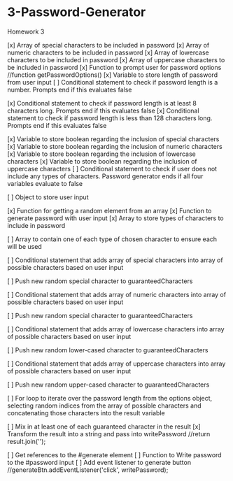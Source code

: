 # 3-Password-Generator
Homework 3

[x] Array of special characters to be included in password
[x] Array of numeric characters to be included in password
[x] Array of lowercase characters to be included in password
[x] Array of uppercase characters to be included in password
[x] Function to prompt user for password options
//function getPasswordOptions()
[x] Variable to store length of password from user input
[ ] Conditional statement to check if password length is a number. Prompts end if this evaluates false

[x] Conditional statement to check if password length is at least 8 characters long. Prompts end if this evaluates false
[x] Conditional statement to check if password length is less than 128 characters long. Prompts end if this evaluates false

[x] Variable to store boolean regarding the inclusion of special characters
[x] Variable to store boolean regarding the inclusion of numeric characters
[x] Variable to store boolean regarding the inclusion of lowercase characters
[x] Variable to store boolean regarding the inclusion of uppercase characters
[ ] Conditional statement to check if user does not include any types of characters. Password generator ends if all four variables evaluate to false


[ ] Object to store user input


[x] Function for getting a random element from an array
[x] Function to generate password with user input
[x] Array to store types of characters to include in password

[ ] Array to contain one of each type of chosen character to ensure each will be used

[ ] Conditional statement that adds array of special characters into array of possible characters based on user input

[ ] Push new random special character to guaranteedCharacters

[ ] Conditional statement that adds array of numeric characters into array of possible characters based on user input

[ ] Push new random special character to guaranteedCharacters

[ ] Conditional statement that adds array of lowercase characters into array of possible characters based on user input

[ ] Push new random lower-cased character to guaranteedCharacters

[ ] Conditional statement that adds array of uppercase characters into array of possible characters based on user input

[ ] Push new random upper-cased character to guaranteedCharacters

[ ] For loop to iterate over the password length from the options object, selecting random indices from the array of possible characters and concatenating those characters into the result variable

[ ] Mix in at least one of each guaranteed character in the result
[x] Transform the result into a string and pass into writePassword
//return result.join('');


[ ] Get references to the #generate element
[ ] Function to Write password to the #password input
[ ] Add event listener to generate button
//generateBtn.addEventListener('click', writePassword);
